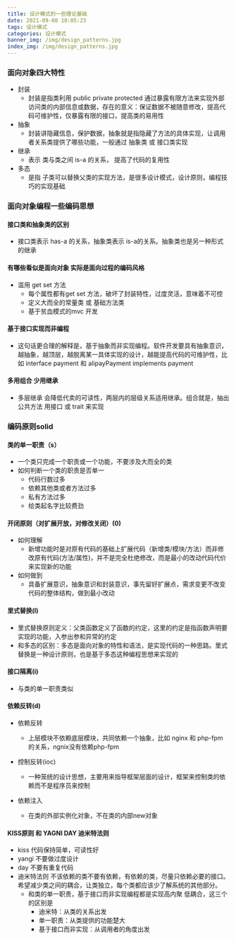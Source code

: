 ```yaml
---
title: 设计模式的一些理论基础
date: 2021-09-08 10:05:23
tags: 设计模式
categories: 设计模式
banner_img: /img/design_patterns.jpg
index_img: /img/design_patterns.jpg
---
```



### 面向对象四大特性
- 封装
    - 封装是指类利用 public private protected 通过暴露有限方法来实现外部访问类的内部信息或数据，存在的意义：保证数据不被随意修改，提高代码可维护性，仅暴露有限的接口，提高类的易用性
- 抽象
    - 封装讲隐藏信息，保护数据，抽象就是指隐藏了方法的具体实现，让调用者关系类提供了哪些功能，一般通过 抽象类 或 接口类实现
- 继承
    - 表示 类与类之间 is-a 的关系， 提高了代码的复用性
- 多态
    - 是指 子类可以替换父类的实现方法，是很多设计模式，设计原则，编程技巧的实现基础

### 面向对象编程一些编码思想

#### 接口类和抽象类的区别
- 接口类表示 has-a 的关系，抽象类表示 is-a的关系。抽象类也是另一种形式的继承

#### 有哪些看似是面向对象 实际是面向过程的编码风格
- 滥用 get set 方法
    - 每个属性都有get set 方法，破坏了封装特性，过度灵活，意味着不可控
   - 定义大而全的常量类 或 基础方法类
    - 基于贫血模式的mvc 开发 

#### 基于接口实现而非编程
- 这句话更合理的解释是，基于抽象而非实现编程。软件开发要具有抽象意识，越抽象，越顶层，越脱离某一具体实现的设计，越能提高代码的可维护性，比如 interface payment  和  alipayPayment implements payment

#### 多用组合 少用继承
- 多层继承 会降低代卖的可读性，两层内的层级关系适用继承。组合就是，抽出公共方法 用接口 或 trait 来实现


### 编码原则solid

#### 类的单一职责（s）
- 一个类只完成一个职责或一个功能，不要涉及大而全的类
- 如何判断一个类的职责是否单一
    - 代码行数过多
    - 依赖其他类或者方法过多
    - 私有方法过多
    - 给类起名字比较费劲

#### 开闭原则（对扩展开放，对修改关闭）(0)
- 如何理解
    - 新增功能时是对原有代码的基础上扩展代码（新增类/模块/方法）而非修改原有代码(方法/属性)，并不是完全杜绝修改，而是最小的改动代码代价来实现新的功能
- 如何做到
    - 具备扩展意识，抽象意识和封装意识，事先留好扩展点，需求变更不改变代码的整体结构，做到最小改动

#### 里式替换(l)
- 里式替换原则定义：父类函数定义了函数的约定，这里的约定是指函数声明要实现的功能，入参出参和异常的约定
- 和多态的区别：多态是面向对象的特性和语法，是实现代码的一种思路。里式替换是一种设计原则，也是基于多态这种编程思想来实现的

#### 接口隔离(i)
- 与类的单一职责类似

#### 依赖反转(d)
- 依赖反转
    - 上层模块不依赖底层模块，共同依赖一个抽象，比如 nginx 和 php-fpm 的关系，ngnix没有依赖php-fpm

- 控制反转(ioc)
    - 一种笼统的设计思想，主要用来指导框架层面的设计，框架来控制类的依赖而不是程序员来控制

- 依赖注入
    - 在类的外部实例化对象，不在类的内部new对象

#### KISS原则 和 YAGNI DAY 迪米特法则
   - kiss 代码保持简单，可读性好
   - yangi 不要做过度设计
   - day 不要有重复代码
   - 迪米特法则 不该依赖的类不要有依赖，有依赖的类，尽量只依赖必要的接口。希望减少类之间的耦合，让类独立，每个类都应该少了解系统的其他部分。
       - 和类的单一职责，基于接口而非实现编程都是实现高内聚 低耦合，这三个的区别是
           - 迪米特：从类的关系出发
           - 单一职责：从类提供的功能楚大
           - 基于接口而非实现：从调用者的角度出发